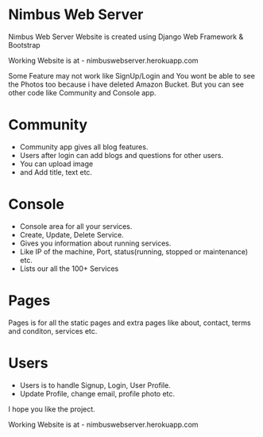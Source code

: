 # Nimbus Web Server

Nimbus Web Server Website is created using Django Web Framework & Bootstrap

Working Website is at -
nimbuswebserver.herokuapp.com

Some Feature may not work like SignUp/Login and You wont be able to see the Photos too because i have deleted Amazon Bucket. But you can see other code like Community and Console app.

# Community 
- Community app gives all blog features. 
- Users after login can add blogs and questions for other users.
- You can upload image
- and Add title, text etc.

# Console
- Console area for all your services.
- Create, Update, Delete Service.
- Gives you information about running services.
- Like IP of the machine, Port, status(running, stopped or maintenance) etc.
- Lists our all the 100+ Services

# Pages
Pages is for all the static pages and extra pages like about, contact, terms and conditon, services etc.

# Users
- Users is to handle Signup, Login, User Profile.
- Update Profile, change email, profile photo etc.

I hope you like the project.

Working Website is at -
nimbuswebserver.herokuapp.com
